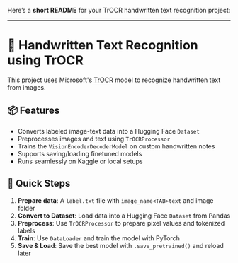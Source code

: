 Here’s a **short README** for your TrOCR handwritten text recognition project:

---

# 📝 Handwritten Text Recognition using TrOCR

This project uses Microsoft's [TrOCR](https://huggingface.co/microsoft/trocr-base-handwritten) model to recognize handwritten text from images.

## 📦 Features

* Converts labeled image-text data into a Hugging Face `Dataset`
* Preprocesses images and text using `TrOCRProcessor`
* Trains the `VisionEncoderDecoderModel` on custom handwritten notes
* Supports saving/loading finetuned models
* Runs seamlessly on Kaggle or local setups

## 🚀 Quick Steps

1. **Prepare data**: A `label.txt` file with `image_name<TAB>text` and image folder
2. **Convert to Dataset**: Load data into a Hugging Face `Dataset` from Pandas
3. **Preprocess**: Use `TrOCRProcessor` to prepare pixel values and tokenized labels
4. **Train**: Use `DataLoader` and train the model with PyTorch
5. **Save & Load**: Save the best model with `.save_pretrained()` and reload later



